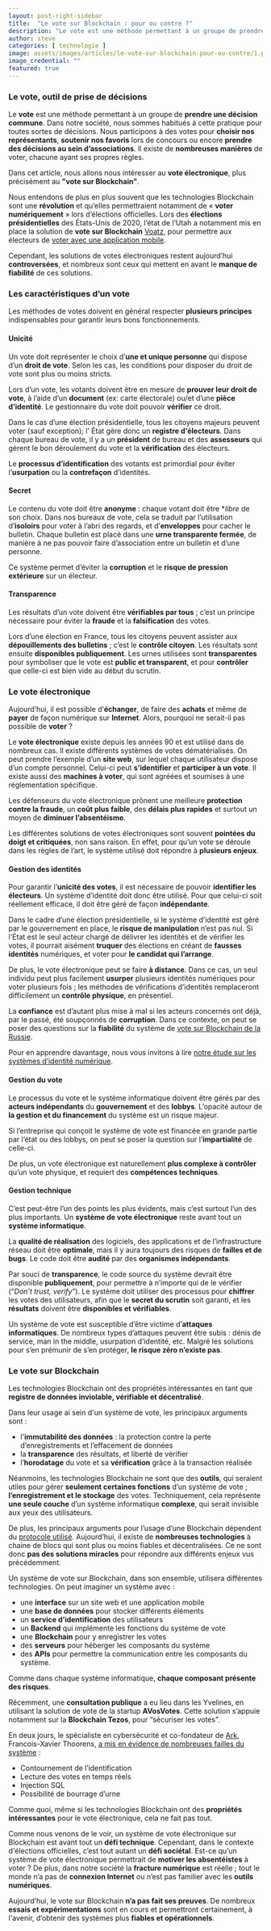```yaml
---
layout: post-right-sidebar
title:  "Le vote sur Blockchain : pour ou contre ?"
description: "Le vote est une méthode permettant à un groupe de prendre une décision commune. Dans notre société, nous sommes habitués à cette pratique pour toutes sortes de décisions."
author: steve
categories: [ technologie ]
image: assets/images/articles/le-vote-sur-blockchain-pour-ou-contre/1.png
image_credential: ""
featured: true
---
```


### Le vote, outil de prise de décisions

Le **vote** est une méthode permettant à un groupe de **prendre une décision commune**. Dans notre société, nous sommes habitués à cette pratique pour toutes sortes de décisions. Nous participons à des votes pour **choisir nos représentants**, **soutenir nos favoris** lors de concours ou encore **prendre des décisions au sein d’associations**. Il existe de **nombreuses manières** de voter, chacune ayant ses propres règles.  

Dans cet article, nous allons nous intéresser au **vote électronique**, plus précisément au **"vote sur Blockchain"**. 

Nous entendons de plus en plus souvent que les technologies Blockchain sont une **révolution** et qu’elles permettraient notamment de « **voter numériquement** »  lors d’élections officielles. Lors des **élections présidentielles** des États-Unis de 2020, l’état de l’Utah a notamment mis en place la solution de **vote sur Blockchain** [Voatz](https://voatz.com/), pour permettre aux électeurs de [voter avec une application mobile](https://nypost.com/2020/10/16/first-presidential-vote-cast-using-blockchain-technology/).   

Cependant, les solutions de votes électroniques restent aujourd’hui **controversées**, et nombreux sont ceux qui mettent en avant le **manque de fiabilité** de ces solutions. 

### Les caractéristiques d’un vote

Les méthodes de votes doivent en général respecter **plusieurs principes** indispensables pour garantir leurs bons fonctionnements. 

#### Unicité

Un vote doit représenter le choix d’**une et unique personne** qui dispose d’un **droit de vote**. Selon les cas, les conditions pour disposer du droit de vote sont plus ou moins stricts. 

Lors d’un vote, les votants doivent être en mesure de **prouver leur droit de vote**, à l’aide d’un **document** (ex: carte électorale) ou/et d’une **pièce d’identité**. Le gestionnaire du vote doit pouvoir **vérifier** ce droit. 

Dans le cas d’une élection présidentielle, tous les citoyens majeurs peuvent voter (sauf exception); l’ État gère donc un **registre d'électeurs**. Dans chaque bureau de vote, il y a un **président** de bureau et des **assesseurs** qui gèrent le bon déroulement du vote et la **vérification** des électeurs.

Le **processus d’identification** des votants est primordial pour éviter l’**usurpation** ou la **contrefaçon** d’identités.

#### Secret

Le contenu du vote doit être **anonyme** : chaque votant doit être **libre* de son choix.
Dans nos bureaux de vote, cela se traduit par l’utilisation d’**isoloirs** pour voter à l’abri des regards, et d’**enveloppes** pour cacher le bulletin. Chaque bulletin est placé dans une **urne transparente fermée**, de manière à ne pas pouvoir faire d’association entre un bulletin et d’une personne. 

Ce système permet d’éviter la **corruption** et le **risque de pression extérieure** sur un électeur.

#### Transparence

Les résultats d’un vote doivent être **vérifiables par tous** ; c’est un principe nécessaire pour éviter la **fraude** et la **falsification** des votes. 

Lors d’une élection en France, tous les citoyens peuvent assister aux **dépouillements des bulletins** ; c’est le **contrôle citoyen**. Les résultats sont ensuite **disponibles publiquement**. Les urnes utilisées sont **transparentes** pour symboliser que le vote est **public et transparent**, et pour **contrôler** que celle-ci est bien vide au début du scrutin. 

### Le vote électronique

Aujourd’hui, il est possible d’**échanger**, de faire des **achats** et même de **payer** de façon numérique sur **Internet**. Alors, pourquoi ne serait-il pas possible de **voter** ? 

Le **vote électronique** existe depuis les années 90 et est utilisé dans de nombreux cas. Il existe différents systèmes de votes dématérialisés. On peut prendre l’exemple d’un **site web**, sur lequel chaque utilisateur dispose d’un compte personnel. Celui-ci peut **s’identifier** et **participer à un vote**. Il existe aussi des **machines à voter**, qui sont agréées et soumises à une réglementation spécifique. 

Les défenseurs du vote électronique prônent une meilleure **protection contre la fraude**, un **coût plus faible**, des **délais plus rapides** et surtout un moyen de **diminuer l’absentéisme**. 

Les différentes solutions de votes électroniques sont souvent **pointées du doigt et critiquées**, non sans raison. En effet, pour qu’un vote se déroule dans les règles de l’art, le système utilisé doit répondre à **plusieurs enjeux**. 

#### Gestion des identités

Pour garantir l’**unicité des votes**, il est nécessaire de pouvoir **identifier les électeurs**. Un système d’identité doit donc être utilisé. Pour que celui-ci soit réellement efficace, il doit être géré de façon **indépendante**.  

Dans le cadre d’une élection présidentielle, si le système d’identité est géré par le gouvernement en place, le **risque de manipulation** n’est pas nul. Si l'État est le seul acteur chargé de délivrer les identités et de vérifier les votes, il pourrait aisément **truquer** des élections en créant de **fausses identités** numériques, et voter pour **le candidat qui l’arrange**. 

De plus, le vote électronique peut se faire **à distance**. Dans ce cas, un seul individu peut plus facilement **usurper** plusieurs identités numériques pour voter plusieurs fois ; les méthodes de vérifications d’identités remplaceront difficilement un **contrôle physique**, en présentiel. 
 
La **confiance** est d’autant plus mise à mal si les acteurs concernés ont déjà, par le passé, été soupçonnés de **corruption**. Dans ce contexte, on peut se poser des questions sur la **fiabilité** du système de [vote sur Blockchain de la Russie](https://cryptonaute.fr/la-russie-prete-a-realiser-une-election-majeure-grace-a-la-blockchain/).

Pour en apprendre davantage, nous vous invitons à lire [notre étude sur les systèmes d’identité numérique](https://cryptoms.fr/technologie/2020/10/01/l-identite-decentralisee-reprenez-le-controle-sur-vos-donnees.html).

#### Gestion du vote

Le processus du vote et le système informatique doivent être gérés par des **acteurs indépendants** du **gouvernement** et des **lobbys**. L’opacité autour de **la gestion et du financement** du système est un risque majeur. 

Si l’entreprise qui conçoit le système de vote est financée en grande partie par l’état ou des lobbys, on peut se poser la question sur l’**impartialité** de celle-ci. 

De plus, un vote électronique est naturellement **plus complexe à contrôler** qu’un vote physique, et requiert des **compétences techniques**. 

#### Gestion technique

C’est peut-être l’un des points les plus évidents, mais c’est surtout l’un des plus importants. Un **système de vote électronique** reste avant tout un **système informatique**. 

La **qualité de réalisation** des logiciels, des applications et de l’infrastructure réseau doit être **optimale**, mais il y aura toujours des risques de **failles et de bugs**. Le code doit être **audité** par des **organismes indépendants**. 

Par souci de **transparence**, le code source du système devrait être disponible **publiquement**, pour permettre à n’importe qui de le vérifier (“_Don’t trust, verify_”). Le système doit utiliser des processus pour **chiffrer** les votes des utilisateurs, afin que le **secret du scrutin** soit garanti, et les **résultats** doivent être **disponibles et vérifiables**. 

Un système de vote est susceptible d’être victime d’**attaques informatiques**. De nombreux types d’attaques peuvent être subis : dénis de service, man in the middle, usurpation d’identité, etc. Malgré les solutions pour s’en prémunir de s’en protéger, **le risque zéro n’existe pas**.

### Le vote sur Blockchain

Les technologies Blockchain ont des propriétés intéressantes en tant que **registre de données inviolable, vérifiable et décentralisé**. 

Dans leur usage ai sein d'un système de vote, les principaux arguments sont :
- l'**immutabilité des données** : la protection contre la perte d’enregistrements et l’effacement de données
- la **transparence** des résultats, et liberté de vérifier
- l’**horodatage** du vote et sa **vérification** grâce à la transaction réalisée

Néanmoins, les technologies Blockchain ne sont que des **outils**, qui seraient utiles pour gérer **seulement certaines fonctions** d’un système de vote ; **l’enregistrement et le stockage** des votes. Techniquement, cela représente **une seule couche** d’un système informatique **complexe**, qui serait invisible aux yeux des utilisateurs. 

De plus, les principaux arguments pour l’usage d’une Blockchain dépendent du [protocole utilisé](https://cryptoms.fr/technologie/2020/03/09/quelle-gouvernance-pour-une-blockchain.html). Aujourd’hui, il existe de **nombreuses technologies** à chaine de blocs qui sont plus ou moins fiables et décentralisées. Ce ne sont donc **pas des solutions miracles** pour répondre aux différents enjeux vus précédemment. 

Un système de vote sur Blockchain, dans son ensemble, utilisera différentes technologies. On peut imaginer un système avec : 
- une **interface** sur un site web et une application mobile
- une **base de données** pour stocker différents éléments
- un **service d’identification** des utilisateurs
- un **Backend** qui implémente les fonctions du système de vote
- une **Blockchain** pour y enregistrer les votes
- des **serveurs** pour héberger les composants du système
- des **APIs** pour permettre la communication entre les composants du système.

Comme dans chaque système informatique, **chaque composant présente des risques**.

Récemment, une **consultation publique** a eu lieu dans les Yvelines, en utilisant la solution de vote de la startup **AVosVotes**. Cette solution s’appuie notamment sur la **Blockchain Tezos**, pour “sécuriser les votes”. 

En deux jours, le spécialiste en cybersécurité et co-fondateur de [Ark](https://ark.io/), Francois-Xavier Thoorens, [a mis en évidence de nombreuses failles du système](https://medium.com/@fxthoorens/how-i-hacked-the-tezos-based-voting-dapp-d3bdd8a9601c) : 
- Contournement de l’identification 
- Lecture des votes en temps réels
- Injection SQL
- Possibilité de bourrage d’urne

Comme quoi, même si les technologies Blockchain ont des **propriétés intéressantes** pour le vote électronique, cela ne fait pas tout. 

Comme nous venons de le voir, un système de vote électronique sur Blockchain est avant tout un **défi technique**. Cependant, dans le contexte d'élections officielles, c’est tout autant un **défi sociétal**. Est-ce qu’un système de vote électronique permettrait de **motiver les absentéistes** à voter ? De plus, dans notre société la **fracture numérique** est réelle ; tout le monde n’a pas de **connexion Internet** ou n’est pas familier avec les **outils numériques**.

Aujourd’hui, le vote sur Blockchain **n’a pas fait ses preuves**. De nombreux **essais et expérimentations** sont en cours et permettront certainement, à l'avenir, d’obtenir des systèmes plus **fiables et opérationnels**. 



